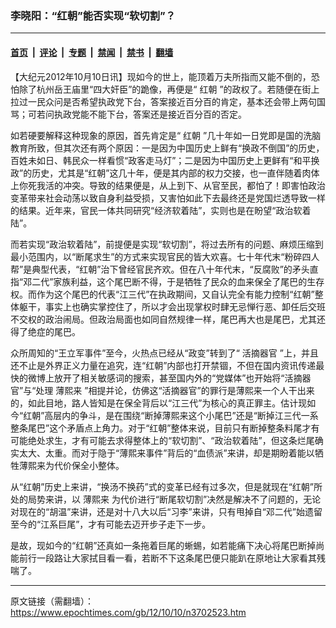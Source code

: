 ### 李晓阳：“红朝”能否实现“软切割”？

---

#### [首页](../../../..?n3702523) &nbsp;|&nbsp; [评论](../../../../../epoch-comment?n3702523) &nbsp;|&nbsp; [专题](../../../../../epoch-special?n3702523) &nbsp;|&nbsp; [禁闻](../../../../../epoch-news?n3702523) &nbsp;|&nbsp; [禁书](../../../../../books?n3702523) &nbsp;|&nbsp; [翻墙](https://github.com/gfw-breaker/nogfw/blob/master/README.md?n3702523)


<div class="post_content" id="artbody" itemprop="articleBody">
 <!-- article content begin -->
 <p>
  【大纪元2012年10月10日讯】现如今的世上，能顶着万夫所指而又能不倒的，恐怕除了杭州岳王庙里“四大奸臣”的跪像，再便是“
  <ok href="https://www.epochtimes.com/gb/tag/%E7%BA%A2%E6%9C%9D.html">
   红朝
  </ok>
  ”的政权了。若随便在街上拉过一民众问是否希望执政党下台，答案接近百分百的肯定，基本还会带上两句国骂；可若问执政党能不能下台，答案还是接近百分百的否定。
 </p>
 <p>
  如若硬要解释这种现象的原因，首先肯定是“
  <ok href="https://www.epochtimes.com/gb/tag/%E7%BA%A2%E6%9C%9D.html">
   红朝
  </ok>
  ”几十年如一日党即是国的洗脑教育所致，但其次还有两个原因：一是因为中国历史上鲜有“换政不倒国”的历史，百姓未如日、韩民众一样看惯“政客走马灯”；二是因为中国历史上更鲜有“和平换政”的历史，尤其是“红朝”这几十年，便是其内部的权力交接，也一直伴随着肉体上你死我活的冲突。导致的结果便是，从上到下、从官至民，都怕了！即害怕政治变革带来社会动荡以致自身利益受损，又害怕如此下去最终还是党国烂透导致一样的结果。近年来，官民一体共同研究“经济软着陆”，实则也是在盼望“政治软着陆”。
 </p>
 <p>
  而若实现“政治软着陆”，前提便是实现“软切割”，将过去所有的问题、麻烦压缩到最小范围内，以“断尾求生”的方式来实现官民的皆大欢喜。七十年代末“粉碎四人帮”是典型代表，“红朝”治下曾经官民齐欢。但在八十年代末，“反腐败”的矛头直指“邓二代”家族利益，这个尾巴断不得，于是牺牲了民众的血来保全了尾巴的生存权。而作为这个尾巴的代表“江三代”在执政期间，又自认完全有能力控制“红朝”整体躯干，事实上也确实掌控住了，所以才会出现掌权时肆无忌惮行恶、卸任后交班不交权的政治闹局。但政治局面也如同自然规律一样，尾巴再大也是尾巴，尤其还得了绝症的尾巴。
 </p>
 <p>
  众所周知的“王立军事件”至今，火热点已经从“政变”转到了“
  <ok href="https://www.epochtimes.com/gb/tag/%E6%B4%BB%E6%91%98%E5%99%A8%E5%AE%98.html">
   活摘器官
  </ok>
  ”上，并且还不止是外界正义力量在追究，连“红朝”内部也打开禁锢，不但在国内资讯传递最快的微博上放开了相关敏感词的搜索，甚至国内外的“党媒体”也开始将“活摘器官”与“处理
  <ok href="https://www.epochtimes.com/gb/tag/%E8%96%84%E7%86%99%E6%9D%A5.html">
   薄熙来
  </ok>
  ”相提并论，仿佛这“活摘器官”的罪行是薄熙来一个人干出来的，如此目地，路人皆知是在保全背后以“江三代”为核心的真正罪主。估计现如今“红朝”高层内的争斗，是在围绕“断掉薄熙来这个小尾巴”还是“断掉江三代一系整条尾巴”这个矛盾点上角力。对于“红朝”整体来说，目前只有断掉整条料尾才有可能绝处求生，才有可能去求得整体上的“软切割”、“政治软着陆”，但这条烂尾确实太大、太重。而对于隐于“薄熙来事件”背后的“血债派”来讲，却是期盼着能以牺牲薄熙来为代价保全小整体。
 </p>
 <p>
  从“红朝”历史上来讲，“换汤不换药”式的变革已经有过多次，但是就现在“红朝”所处的局势来讲，以
  <ok href="https://www.epochtimes.com/gb/tag/%E8%96%84%E7%86%99%E6%9D%A5.html">
   薄熙来
  </ok>
  为代价进行“断尾软切割”决然是解决不了问题的，无论对现在的“胡温”来讲，还是对十八大以后“习李”来讲，只有甩掉自“邓二代”始遗留至今的“江系巨尾”，才有可能去迈开步子走下一步。
 </p>
 <p>
  是故，现如今的“红朝”还真如一条拖着巨尾的蜥蜴，如若能痛下决心将尾巴断掉尚能前行一段路让大家拭目看一看，若断不下这条尾巴便只能趴在原地让大家看其残喘了。
 </p>
 <!-- article content end -->
 <div id="below_article_ad">
 </div>
</div>


---

原文链接（需翻墙）：https://www.epochtimes.com/gb/12/10/10/n3702523.htm